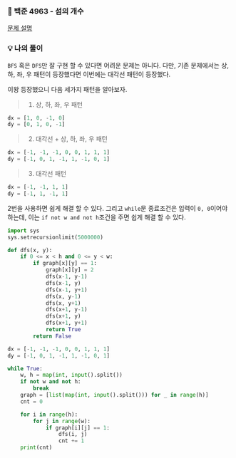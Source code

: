 ### 📌 백준 4963 - 섬의 개수
<a href='https://www.acmicpc.net/problem/4963'>문제 설명</a>

### 💡 나의 풀이
`BFS` 혹은 `DFS`만 잘 구현 할 수 있다면 어려운 문제는 아니다. 다만, 기존 문제에서는 상, 하, 좌, 우 패턴이 등장했다면 이번에는 대각선 패턴이 등장했다. 

이왕 등장했으니 다음 세가지 패턴을 알아보자.
>1. 상, 하, 좌, 우 패턴
```python
dx = [1, 0, -1, 0]
dy = [0, 1, 0, -1]
```

>2. 대각선 + 상, 하, 좌, 우 패턴
```python
dx = [-1, -1, -1, 0, 0, 1, 1, 1]
dy = [-1, 0, 1, -1, 1, -1, 0, 1]
```

>3. 대각선 패턴
```python
dx = [-1, -1, 1, 1]
dy = [-1, 1, -1, 1]
```

2번을 사용하면 쉽게 해결 할 수 있다. 그리고 `while`문 종료조건은 입력이 `0, 0`이어야 하는데, 이는 `if not w and not h`조건을 주면 쉽게 해결 할 수 있다.

```python
import sys
sys.setrecursionlimit(5000000)

def dfs(x, y):
    if 0 <= x < h and 0 <= y < w:
        if graph[x][y] == 1:
            graph[x][y] = 2
            dfs(x-1, y-1)
            dfs(x-1, y)
            dfs(x-1, y+1)
            dfs(x, y-1)
            dfs(x, y+1)
            dfs(x+1, y-1)
            dfs(x+1, y)
            dfs(x+1, y+1)
            return True
        return False

dx = [-1, -1, -1, 0, 0, 1, 1, 1]
dy = [-1, 0, 1, -1, 1, -1, 0, 1]

while True:
    w, h = map(int, input().split())
    if not w and not h:
        break
    graph = [list(map(int, input().split())) for _ in range(h)]
    cnt = 0

    for i in range(h):
        for j in range(w):
            if graph[i][j] == 1:
                dfs(i, j)
                cnt += 1
    print(cnt)
```